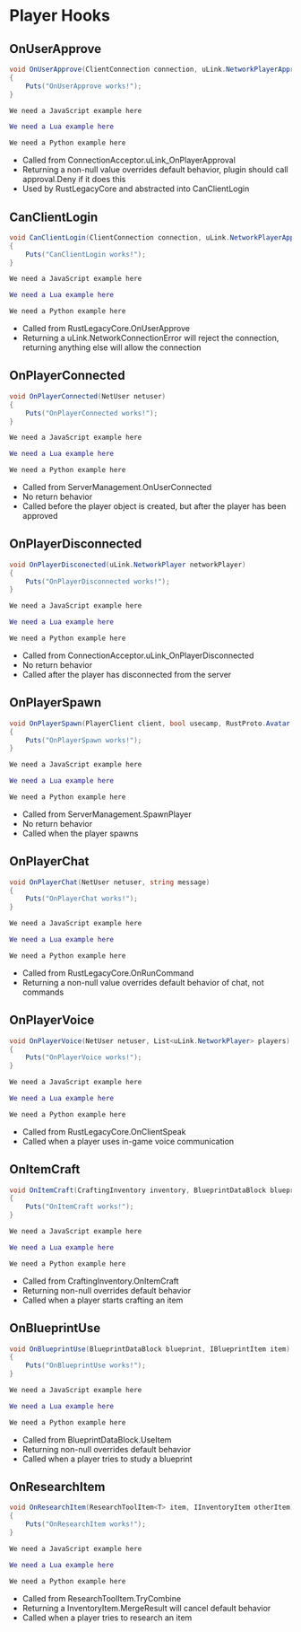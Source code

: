# Player Hooks

## OnUserApprove

``` csharp
void OnUserApprove(ClientConnection connection, uLink.NetworkPlayerApproval approval, ConnectionAcceptor acceptor)
{
    Puts("OnUserApprove works!");
}
```

``` javascript
We need a JavaScript example here
```

``` lua
We need a Lua example here
```

``` python
We need a Python example here
```

 * Called from ConnectionAcceptor.uLink_OnPlayerApproval
 * Returning a non-null value overrides default behavior, plugin should call approval.Deny if it does this
 * Used by RustLegacyCore and abstracted into CanClientLogin

## CanClientLogin

``` csharp
void CanClientLogin(ClientConnection connection, uLink.NetworkPlayerApproval approval)
{
    Puts("CanClientLogin works!");
}
```

``` javascript
We need a JavaScript example here
```

``` lua
We need a Lua example here
```

``` python
We need a Python example here
```

 * Called from RustLegacyCore.OnUserApprove
 * Returning a uLink.NetworkConnectionError will reject the connection, returning anything else will allow the connection

## OnPlayerConnected

``` csharp
void OnPlayerConnected(NetUser netuser)
{
    Puts("OnPlayerConnected works!");
}
```

``` javascript
We need a JavaScript example here
```

``` lua
We need a Lua example here
```

``` python
We need a Python example here
```

 * Called from ServerManagement.OnUserConnected
 * No return behavior
 * Called before the player object is created, but after the player has been approved

## OnPlayerDisconnected

``` csharp
void OnPlayerDisconected(uLink.NetworkPlayer networkPlayer)
{
    Puts("OnPlayerDisconnected works!");
}
```

``` javascript
We need a JavaScript example here
```

``` lua
We need a Lua example here
```

``` python
We need a Python example here
```

 * Called from ConnectionAcceptor.uLink_OnPlayerDisconnected
 * No return behavior
 * Called after the player has disconnected from the server

## OnPlayerSpawn

``` csharp
void OnPlayerSpawn(PlayerClient client, bool usecamp, RustProto.Avatar avatar)
{
    Puts("OnPlayerSpawn works!");
}
```

``` javascript
We need a JavaScript example here
```

``` lua
We need a Lua example here
```

``` python
We need a Python example here
```

 * Called from ServerManagement.SpawnPlayer
 * No return behavior
 * Called when the player spawns

## OnPlayerChat

``` csharp
void OnPlayerChat(NetUser netuser, string message)
{
    Puts("OnPlayerChat works!");
}
```

``` javascript
We need a JavaScript example here
```

``` lua
We need a Lua example here
```

``` python
We need a Python example here
```

 * Called from RustLegacyCore.OnRunCommand
 * Returning a non-null value overrides default behavior of chat, not commands

## OnPlayerVoice

``` csharp
void OnPlayerVoice(NetUser netuser, List<uLink.NetworkPlayer> players)
{
    Puts("OnPlayerVoice works!");
}
```

``` javascript
We need a JavaScript example here
```

``` lua
We need a Lua example here
```

``` python
We need a Python example here
```

 * Called from RustLegacyCore.OnClientSpeak
 * Called when a player uses in-game voice communication

## OnItemCraft

``` csharp
void OnItemCraft(CraftingInventory inventory, BlueprintDataBlock blueprint, int amount, ulong startTime)
{
    Puts("OnItemCraft works!");
}
```

``` javascript
We need a JavaScript example here
```

``` lua
We need a Lua example here
```

``` python
We need a Python example here
```

 * Called from CraftingInventory.OnItemCraft
 * Returning non-null overrides default behavior
 * Called when a player starts crafting an item

## OnBlueprintUse

``` csharp
void OnBlueprintUse(BlueprintDataBlock blueprint, IBlueprintItem item)
{
    Puts("OnBlueprintUse works!");
}
```

``` javascript
We need a JavaScript example here
```

``` lua
We need a Lua example here
```

``` python
We need a Python example here
```

 * Called from BlueprintDataBlock.UseItem
 * Returning non-null overrides default behavior
 * Called when a player tries to study a blueprint

## OnResearchItem

``` csharp
void OnResearchItem(ResearchToolItem<T> item, IInventoryItem otherItem)
{
    Puts("OnResearchItem works!");
}
```

``` javascript
We need a JavaScript example here
```

``` lua
We need a Lua example here
```

``` python
We need a Python example here
```

 * Called from ResearchToolItem<T>.TryCombine
 * Returning a InventoryItem.MergeResult will cancel default behavior
 * Called when a player tries to research an item
